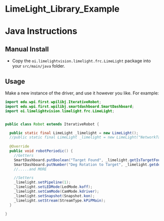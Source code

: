 # LimeLight_Library_Example

# Java Instructions

## Manual Install
* Copy the `oi.limelightvision.limelight.frc.LimeLight` package into your `src/main/java` folder.

## Usage
Make a new instance of the driver, and use it however you like. For example:
```java
import edu.wpi.first.wpilibj.IterativeRobot;
import edu.wpi.first.wpilibj.smartdashboard.SmartDashboard;
import oi.limelightvision.limelight.frc.LimeLight;


public class Robot extends IterativeRobot {

  public static final LimeLight _limelight = new LimeLight();
  //public static final LimeLight _limelight = new LimeLight("NetworkTable Key");  //If you renamed your limelight ex: limelight-custome
  
  @Override
  public void robotPeriodic() {
    //Getters
    SmartDashboard.putBoolean("Target Found", _limelight.getIsTargetFound());
    SmartDashboard.putNumber("Deg Rotation to Target", _limelight.getdegRotationToTarget());
    //.....and MORE

    //Setters
    _limelight.setPipeline(1);
    _limelight.setLEDMode(LedMode.koff);
    _limelight.setCamMode(CamMode.kdriver);
    _limelight.setSnapshot(Snapshot.kon);
    _limelight.setStream(StreamType.kPiPMain);
  }

}

```
